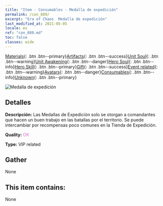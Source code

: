 ```yaml
---
title: "Item - Consumables - Medalla de expedición"
permalink: /con_889/
excerpt: "Era of Chaos  Medalla de expedición"
last_modified_at: 2021-05-05
locale: es
ref: "con_889.md"
toc: false
classes: wide
---
```

 [Materials](/ItemsES/){: .btn .btn--primary}[Artifacts](/ItemsES/Artifacts/){: .btn .btn--success}[Unit Soul](/ItemsES/UnitSoul/){: .btn .btn--warning}[Unit Awakening](/ItemsES/UnitAwakening/){: .btn .btn--danger}[Hero Soul](/ItemsES/HeroSoul/){: .btn .btn--info}[Hero Skill](/ItemsES/HeroSkill/){: .btn .btn--primary}[Gift](/ItemsES/Gift/){: .btn .btn--success}[Event related](/ItemsES/Events/){: .btn .btn--warning}[Avatars](/ItemsES/Avatars/){: .btn .btn--danger}[Consumables](/ItemsES/Consumables/){: .btn .btn--info}[Unknown](/ItemsES/Unknown/){: .btn .btn--primary}

 ![Medalla de expedición](/images/t/i_39980.png)

## Detalles
 **Descripción:** Las Medallas de Expedición solo se otorgan a comandantes que hacen un buen trabajo en las batallas por el territorio. Se puede intercambiar por recompensas poco comunes en la Tienda de Expedición.

 **Quality:** <span style="color: #DA70D6">OK</span>

 **Type:** VIP related

## Gather

  None

## This item contains:

  None

